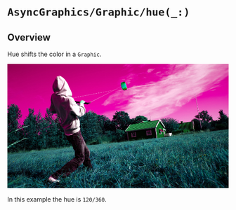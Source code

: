 # ``AsyncGraphics/Graphic/hue(_:)``

## Overview

Hue shifts the color in a ``Graphic``.

![Hue](https://github.com/heestand-xyz/AsyncGraphics-Docs/blob/main/Images/Effects/Color-Shift-Hue-120.png?raw=true)

In this example the hue is `120/360`. 
